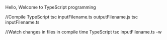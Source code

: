 Hello, Welcome to TypeScript programming

//Compile TypeScript
tsc inputFilename.ts outputFilename.js
tsc inputFilename.ts

//Watch changes in files in compile time TypeScript
tsc inputFilename.ts -w